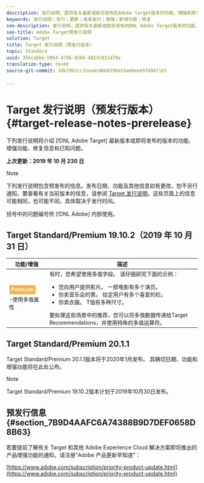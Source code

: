 ```yaml
---
description: 发行说明，提供有关最新或即将发布的Adobe target版本的功能、增强和修复的信息。
keywords: 发行说明；发行；更新；未来发行；增强；新增功能；修复
seo-description: 发行说明，提供有关最新或即将发布的DNL Adobe Target版本的功能、增强和修复的信息。
seo-title: Adobe Target预发行说明
solution: Target
title: Target 发行说明（预发行版本）
topic: Standard
uuid: 35ecabbe-b8b4-479b-9266-4823c831d79a
translation-type: tm+mt
source-git-commit: 3db79b2cc15ea4c0668299a53a60ee45fd9871d3

---
```



# Target 发行说明（预发行版本）{#target-release-notes-prerelease}

下列发行说明将介绍 [!DNL Adobe Target] 最新版本或即将发布的版本的功能、增强功能、修复信息和已知问题。

**上次更新：2019 年 10 月 230 日**

>[!NOTE]
>
>下列发行说明包含预发布的信息。发布日期、功能及其他信息如有更改，恕不另行通知。要查看有关当前版本的信息，请参阅 [Target 发行说明](release-notes.md)。这些页面上的信息可能相同，也可能不同，具体取决于发行时间。
>
>括号中的问题编号供 [!DNL Adobe] 内部使用。

## Target Standard/Premium 19.10.2（2019 年 10 月 31 日） 

| 功能/增强 | 描述 |
| --- | --- |
| ![高级徽章](/help/assets/premium.png) -使用多值属性 | 有时，您希望使用多值字段。 请仔细研究下面的示例：<ul><li>您向用户提供影片。 一部电影有多个演员。</li><li>你卖音乐会的票。 给定用户有多个喜爱的栏。</li><li>你卖衣服。 T恤有多种尺寸。</li></ul>要处理这些场景中的推荐，您可以将多值数据传递给Target Recommendations，并使用特殊的多值运算符。 |

## Target Standard/Premium 20.1.1

Target Standard/Premium 20.1.1版本将于2020年1月发布。 其确切日期、功能和增强功能将在此处公布。

>[!NOTE]
>
>Target Standard/Premium 19.10.2版本计划于2019年10月30日发布。

## 预发行信息 {#section_7B9D4AAFC6A74388B9D7DEF0658D8B63}

若要提前了解有关 Target 和其他 Adobe Experience Cloud 解决方案即将推出的产品增强功能的通知，请注册“Adobe 产品更新早知道”：

[https://www.adobe.com/subscription/priority-product-update.html](https://www.adobe.com/subscription/priority-product-update.html)
